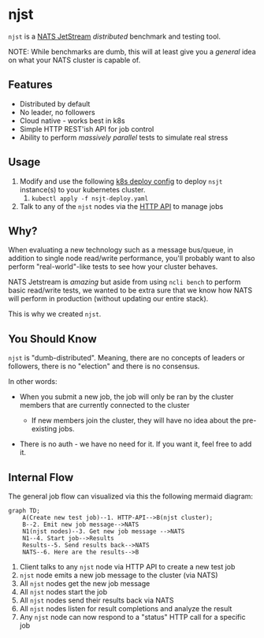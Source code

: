 # njst

`njst` is a [NATS JetStream](https://docs.nats.io/nats-concepts/jetstream) 
_distributed_ benchmark and testing tool.

NOTE: While benchmarks are dumb, this will at least give you a _general_ idea on
what your NATS cluster is capable of.

## Features

* Distributed by default
* No leader, no followers
* Cloud native - works best in k8s
* Simple HTTP REST'ish API for job control
* Ability to perform *massively parallel* tests to simulate real stress

## Usage

1. Modify and use the following [k8s deploy config]() to deploy `nsjt` instance(s)
   to your kubernetes cluster.
    1. `kubectl apply -f nsjt-deploy.yaml`
2. Talk to any of the `njst` nodes via the [HTTP API](docs/api.md) to manage jobs


## Why?

When evaluating a new technology such as a message bus/queue, in addition to
single node read/write performance, you'll probably want to also perform 
"real-world"-like tests to see how your cluster behaves.

NATS Jetstream is _amazing_ but aside from using `ncli bench` to perform basic
read/write tests, we wanted to be extra sure that we know how NATS will perform
in production (without updating our entire stack). 

This is why we created `njst`.

## You Should Know

`njst` is "dumb-distributed". Meaning, there are no concepts of leaders or
followers, there is no "election" and there is no consensus. 

In other words:

* When you submit a new job, the job will only be ran by the cluster members
that are currently connected to the cluster 
  * If new members join the cluster, they will have no idea about the pre-existing
  jobs.

* There is no auth - we have no need for it. If you want it, feel free to add it.

## Internal Flow

The general job flow can visualized via this the following mermaid diagram:

```mermaid
graph TD;
    A(Create new test job)--1. HTTP-API-->B(njst cluster);
    B--2. Emit new job message-->NATS
    N1(njst nodes)--3. Get new job message -->NATS
    N1--4. Start job-->Results
    Results--5. Send results back-->NATS   
    NATS--6. Here are the results-->B
```
 
1. Client talks to any `njst` node via HTTP API to create a new test job
2. `njst` node emits a new job message to the cluster (via NATS)
3. All `njst` nodes get the new job message
4. All `njst` nodes start the job
5. All `njst` nodes send their results back via NATS
6. All `njst` nodes listen for result completions and analyze the result
7. Any `njst` node can now respond to a "status" HTTP call for a specific job


